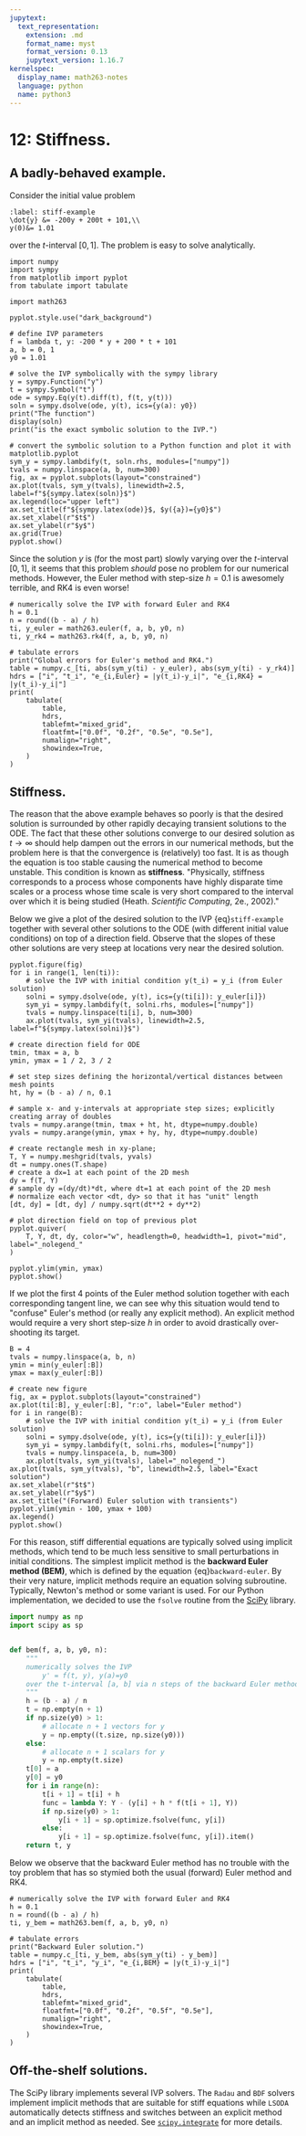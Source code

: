 ```yaml
---
jupytext:
  text_representation:
    extension: .md
    format_name: myst
    format_version: 0.13
    jupytext_version: 1.16.7
kernelspec:
  display_name: math263-notes
  language: python
  name: python3
---
```


# 12: Stiffness.

## A badly-behaved example.

Consider the initial value problem
```{math}
:label: stiff-example
\dot{y} &= -200y + 200t + 101,\\
y(0)&= 1.01
```
over the $t$-interval $[0, 1]$.
The problem is easy to solve analytically.

```{code-cell} ipython3
import numpy
import sympy
from matplotlib import pyplot
from tabulate import tabulate

import math263

pyplot.style.use("dark_background")

# define IVP parameters
f = lambda t, y: -200 * y + 200 * t + 101
a, b = 0, 1
y0 = 1.01

# solve the IVP symbolically with the sympy library
y = sympy.Function("y")
t = sympy.Symbol("t")
ode = sympy.Eq(y(t).diff(t), f(t, y(t)))
soln = sympy.dsolve(ode, y(t), ics={y(a): y0})
print("The function")
display(soln)
print("is the exact symbolic solution to the IVP.")

# convert the symbolic solution to a Python function and plot it with matplotlib.pyplot
sym_y = sympy.lambdify(t, soln.rhs, modules=["numpy"])
tvals = numpy.linspace(a, b, num=300)
fig, ax = pyplot.subplots(layout="constrained")
ax.plot(tvals, sym_y(tvals), linewidth=2.5, label=f"${sympy.latex(soln)}$")
ax.legend(loc="upper left")
ax.set_title(f"${sympy.latex(ode)}$, $y({a})={y0}$")
ax.set_xlabel(r"$t$")
ax.set_ylabel(r"$y$")
ax.grid(True)
pyplot.show()
```

Since the solution $y$ is (for the most part) slowly varying over the $t$-interval $[0, 1]$, it seems that this problem _should_ pose no problem for our numerical methods.  However, the  Euler method with step-size $h=0.1$ is awesomely terrible, and RK4 is even worse!

```{code-cell} ipython3
# numerically solve the IVP with forward Euler and RK4
h = 0.1
n = round((b - a) / h)
ti, y_euler = math263.euler(f, a, b, y0, n)
ti, y_rk4 = math263.rk4(f, a, b, y0, n)

# tabulate errors
print("Global errors for Euler's method and RK4.")
table = numpy.c_[ti, abs(sym_y(ti) - y_euler), abs(sym_y(ti) - y_rk4)]
hdrs = ["i", "t_i", "e_{i,Euler} = |y(t_i)-y_i|", "e_{i,RK4} = |y(t_i)-y_i|"]
print(
    tabulate(
        table,
        hdrs,
        tablefmt="mixed_grid",
        floatfmt=["0.0f", "0.2f", "0.5e", "0.5e"],
        numalign="right",
        showindex=True,
    )
)
```

## Stiffness.

The reason that the above example behaves so poorly is that the desired solution is surrounded by other rapidly decaying transient solutions to the ODE.  The fact that these other solutions converge to our desired solution as $t\to\infty$ should help dampen out the errors in our numerical methods, but the problem here is that the convergence is (relatively) too fast.  It is as though the equation is too stable causing the numerical method to become unstable.  This condition is known as **stiffness**.  "Physically, stiffness corresponds to a process whose components have highly disparate time scales or a process whose time scale is very short compared to the interval over which it is being studied (Heath. _Scientific Computing_, 2e., 2002)."

Below we give a plot of the desired solution to the IVP {eq}`stiff-example` together with several other solutions to the ODE (with different initial value conditions) on top of a direction field.  Observe that the slopes of these other solutions are very steep at locations very near the desired solution.

```{code-cell} ipython3
pyplot.figure(fig)
for i in range(1, len(ti)):
    # solve the IVP with initial condition y(t_i) = y_i (from Euler solution)
    solni = sympy.dsolve(ode, y(t), ics={y(ti[i]): y_euler[i]})
    sym_yi = sympy.lambdify(t, solni.rhs, modules=["numpy"])
    tvals = numpy.linspace(ti[i], b, num=300)
    ax.plot(tvals, sym_yi(tvals), linewidth=2.5, label=f"${sympy.latex(solni)}$")

# create direction field for ODE
tmin, tmax = a, b
ymin, ymax = 1 / 2, 3 / 2

# set step sizes defining the horizontal/vertical distances between mesh points
ht, hy = (b - a) / n, 0.1

# sample x- and y-intervals at appropriate step sizes; explicitly creating array of doubles
tvals = numpy.arange(tmin, tmax + ht, ht, dtype=numpy.double)
yvals = numpy.arange(ymin, ymax + hy, hy, dtype=numpy.double)

# create rectangle mesh in xy-plane;
T, Y = numpy.meshgrid(tvals, yvals)
dt = numpy.ones(T.shape)
# create a dx=1 at each point of the 2D mesh
dy = f(T, Y)
# sample dy =(dy/dt)*dt, where dt=1 at each point of the 2D mesh
# normalize each vector <dt, dy> so that it has "unit" length
[dt, dy] = [dt, dy] / numpy.sqrt(dt**2 + dy**2)

# plot direction field on top of previous plot
pyplot.quiver(
    T, Y, dt, dy, color="w", headlength=0, headwidth=1, pivot="mid", label="_nolegend_"
)

pyplot.ylim(ymin, ymax)
pyplot.show()
```

If we plot the first 4 points of the Euler method solution together with each corresponding tangent line, we can see why this situation would tend to "confuse" Euler's method (or really any explicit method).  An explicit method would require a very short step-size $h$ in order to avoid drastically over-shooting its target.

```{code-cell} ipython3
B = 4
tvals = numpy.linspace(a, b, n)
ymin = min(y_euler[:B])
ymax = max(y_euler[:B])

# create new figure
fig, ax = pyplot.subplots(layout="constrained")
ax.plot(ti[:B], y_euler[:B], "r:o", label="Euler method")
for i in range(B):
    # solve the IVP with initial condition y(t_i) = y_i (from Euler solution)
    solni = sympy.dsolve(ode, y(t), ics={y(ti[i]): y_euler[i]})
    sym_yi = sympy.lambdify(t, solni.rhs, modules=["numpy"])
    tvals = numpy.linspace(a, b, num=300)
    ax.plot(tvals, sym_yi(tvals), label="_nolegend_")
ax.plot(tvals, sym_y(tvals), "b", linewidth=2.5, label="Exact solution")
ax.set_xlabel(r"$t$")
ax.set_ylabel(r"$y$")
ax.set_title("(Forward) Euler solution with transients")
pyplot.ylim(ymin - 100, ymax + 100)
ax.legend()
pyplot.show()
```

For this reason, stiff differential equations are typically solved using implicit methods, which tend to be much less sensitive to small perturbations in initial conditions.  The simplest implicit method is the **backward Euler method (BEM)**, which is defined by the equation {eq}`backward-euler`.  By their very nature, implicit methods require an equation solving subroutine.  Typically, Newton's method or some variant is used.  For our Python implementation, we decided to use the `fsolve` routine from the [SciPy](https://scipy.org/) library.

```python
import numpy as np
import scipy as sp


def bem(f, a, b, y0, n):
    """
    numerically solves the IVP
        y' = f(t, y), y(a)=y0
    over the t-interval [a, b] via n steps of the backward Euler method
    """
    h = (b - a) / n
    t = np.empty(n + 1)
    if np.size(y0) > 1:
        # allocate n + 1 vectors for y
        y = np.empty((t.size, np.size(y0)))
    else:
        # allocate n + 1 scalars for y
        y = np.empty(t.size)
    t[0] = a
    y[0] = y0
    for i in range(n):
        t[i + 1] = t[i] + h
        func = lambda Y: Y - (y[i] + h * f(t[i + 1], Y))
        if np.size(y0) > 1:
            y[i + 1] = sp.optimize.fsolve(func, y[i])
        else:
            y[i + 1] = sp.optimize.fsolve(func, y[i]).item()
    return t, y
```
Below we observe that the backward Euler method has no trouble with the toy problem that has so stymied both the usual (forward) Euler method and RK4.

```{code-cell} ipython3
# numerically solve the IVP with forward Euler and RK4
h = 0.1
n = round((b - a) / h)
ti, y_bem = math263.bem(f, a, b, y0, n)

# tabulate errors
print("Backward Euler solution.")
table = numpy.c_[ti, y_bem, abs(sym_y(ti) - y_bem)]
hdrs = ["i", "t_i", "y_i", "e_{i,BEM} = |y(t_i)-y_i|"]
print(
    tabulate(
        table,
        hdrs,
        tablefmt="mixed_grid",
        floatfmt=["0.0f", "0.2f", "0.5f", "0.5e"],
        numalign="right",
        showindex=True,
    )
)
```

## Off-the-shelf solutions.

The SciPy library implements several IVP solvers.  The `Radau` and `BDF` solvers implement implicit methods that are suitable for stiff equations while `LSODA` automatically detects stiffness and switches between an explicit method and an implicit method as needed.  See [`scipy.integrate`](https://docs.scipy.org/doc/scipy/reference/integrate.html#solving-initial-value-problems-for-ode-systems) for more details.
